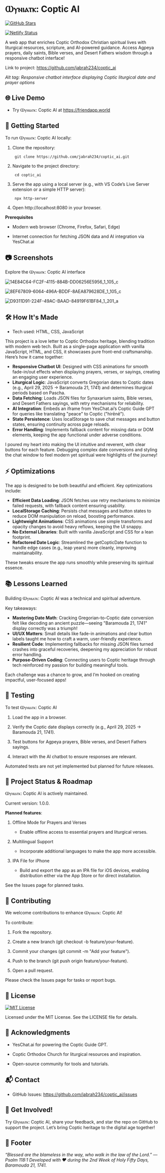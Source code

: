 <h1>Ⲱⲩⲛⲓⲁⲧⲕ: Coptic AI </h1> 

[![GitHub Stars](https://img.shields.io/github/stars/jabrah234/coptic_ai)](https://github.com/jabrah234/coptic_ai/stargazers)

[![Netlify Status](https://api.netlify.com/api/v1/badges/ae26cc09-466f-430d-9456-2557e8fc2f72/deploy-status)](https://app.netlify.com/sites/coptic-ai/deploys)

A web app that enriches Coptic Orthodox Christian spiritual lives with liturgical resources, scripture, and AI-powered guidance. Access Agpeya prayers, daily saints, Bible verses, and Desert Fathers wisdom through a responsive chatbot interface!

Link to project: https://github.com/jabrah234/coptic_ai

_Alt tag: Responsive chatbot interface displaying Coptic liturgical date and prayer options_

<h2>🌐 Live Demo</h2>

* Try Ⲱⲩⲛⲓⲁⲧⲕ: Coptic AI at 
https://friendapp.world

<h2>🚀 Getting Started</h2>

To run Ⲱⲩⲛⲓⲁⲧⲕ: Coptic AI locally:


1. Clone the repository:

        git clone https://github.com/jabrah234/coptic_ai.git

2. Navigate to the project directory:

        cd coptic_ai

3. Serve the app using a local server (e.g., with VS Code’s Live Server extension or a simple HTTP server):

        npx http-server

4. Open http://localhost:8080 in your browser.
   

**Prerequisites**

* Modern web browser (Chrome, Firefox, Safari, Edge)

* Internet connection for fetching JSON data and AI integration via YesChat.ai

  
<h2>📷 Screenshots</h2>

Explore the Ⲱⲩⲛⲓⲁⲧⲕ: Coptic AI interface

![14E84C64-FC2F-4115-884B-DD06256E5956_1_105_c](https://github.com/user-attachments/assets/dbb4686e-7a75-43ab-ab42-e28134e9d8cf)

![8EF67809-6064-496A-BDDF-8AEA879628DE_1_105_c](https://github.com/user-attachments/assets/534d383d-5943-491f-87b6-ca191a3f38ec)

![D9311D91-224F-49AC-BAAD-84919F61BF84_1_201_a](https://github.com/user-attachments/assets/c6212660-3dfa-481b-a4ff-94e3164159d1)


<h2>🛠️ How It's Made</h2>

* Tech used: HTML, CSS, JavaScript

This project is a love letter to Coptic Orthodox heritage, blending tradition with modern web tech. Built as a single-page application with vanilla JavaScript, HTML, and CSS, it showcases pure front-end craftsmanship. Here’s how it came together:

* **Responsive Chatbot UI**: Designed with CSS animations for smooth fade-in/out effects when displaying prayers, verses, or sayings, creating an engaging user experience.
* **Liturgical Logic**: JavaScript converts Gregorian dates to Coptic dates (e.g., April 29, 2025 → Baramouda 21, 1741) and determines liturgical periods based on Pascha.
* **Data Fetching**: Loads JSON files for Synaxarium saints, Bible verses, and Desert Fathers sayings, with retry mechanisms for reliability.
* **AI Integration**: Embeds an iframe from YesChat.ai’s Coptic Guide GPT for queries like translating "peace" to Coptic ("hirēnē").
* **State Persistence**: Uses localStorage to save chat messages and button states, ensuring continuity across page reloads.
* **Error Handling**: Implements fallback content for missing data or DOM elements, keeping the app functional under adverse conditions.

I poured my heart into making the UI intuitive and reverent, with clear buttons for each feature. Debugging complex date conversions and styling the chat window to feel modern yet spiritual were highlights of the journey!

<h2>⚡️ Optimizations</h2>

The app is designed to be both beautiful and efficient. Key optimizations include:

* **Efficient Data Loading**: JSON fetches use retry mechanisms to minimize failed requests, with fallback content ensuring usability.
* **LocalStorage Caching**: Persists chat messages and button states to reduce DOM manipulation on reload, boosting performance.
* **Lightweight Animations**: CSS animations use simple transforms and opacity changes to avoid heavy reflows, keeping the UI snappy.
* **No External Libraries**: Built with vanilla JavaScript and CSS for a lean footprint.
* **Refactored Date Logic**: Streamlined the getCopticDate function to handle edge cases (e.g., leap years) more cleanly, improving maintainability.

These tweaks ensure the app runs smoothly while preserving its spiritual essence.

<h2>📚 Lessons Learned</h2>

Building Ⲱⲩⲛⲓⲁⲧⲕ: Coptic AI was a technical and spiritual adventure. 

Key takeaways:

* **Mastering Date Math**: Cracking Gregorian-to-Coptic date conversion felt like decoding an ancient puzzle—seeing "Baramouda 21, 1741" display correctly was a triumph!
* **UI/UX Matters**: Small details like fade-in animations and clear button labels taught me how to craft a warm, user-friendly experience.
* **Resilient Code**: Implementing fallbacks for missing JSON files turned crashes into graceful recoveries, deepening my appreciation for robust error handling.
* **Purpose-Driven Coding**: Connecting users to Coptic heritage through tech reinforced my passion for building meaningful tools.

Each challenge was a chance to grow, and I’m hooked on creating impactful, user-focused apps!

<h2>🧪 Testing</h2>

To test Ⲱⲩⲛⲓⲁⲧⲕ: Coptic AI

1. Load the app in a browser.

2. Verify the Coptic date displays correctly (e.g., April 29, 2025 → Baramouda 21, 1741).

3. Test buttons for Agpeya prayers, Bible verses, and Desert Fathers sayings.

4. Interact with the AI chatbot to ensure responses are relevant.

Automated tests are not yet implemented but planned for future releases.


<h2>📅 Project Status & Roadmap</h2>

Ⲱⲩⲛⲓⲁⲧⲕ: Coptic AI is actively maintained. 

Current version: 1.0.0.

**Planned features**:

1. Offline Mode for Prayers and Verses

    * Enable offline access to essential prayers and liturgical verses.

2. Multilingual Support

    * Incorporate additional languages to make the app more accessible.

3. IPA File for iPhone

    * Build and export the app as an IPA file for iOS devices, enabling distribution either via the App Store or for direct installation.

See the Issues page for planned tasks.

<h2>🤝 Contributing</h2>

We welcome contributions to enhance Ⲱⲩⲛⲓⲁⲧⲕ: Coptic AI! 

To contribute:

1. Fork the repository.

2. Create a new branch (git checkout -b feature/your-feature).

3. Commit your changes (git commit -m "Add your feature").

4. Push to the branch (git push origin feature/your-feature).

5. Open a pull request.

Please check the Issues page for tasks or report bugs.

<h2>📜 License</h2>

[![MIT License](https://img.shields.io/badge/License-MIT-green.svg)](https://github.com/jabrah234/coptic_ai/blob/main/LICENSE)

Licensed under the MIT License. See the LICENSE file for details.

<h2>🙏 Acknowledgments</h2>

* YesChat.ai for powering the Coptic Guide GPT.

* Coptic Orthodox Church for liturgical resources and inspiration.

* Open-source community for tools and tutorials.

<h2>📬 Contact</h2>

* GitHub Issues: https://github.com/jabrah234/coptic_ai/issues

<h2>🌟 Get Involved!</h2>

Try Ⲱⲩⲛⲓⲁⲧⲕ: Coptic AI, share your feedback, and star the repo on GitHub to support the project. Let’s bring Coptic heritage to the digital age together!

<h2>🙏 Footer</h2>

_“Blessed are the blameless in the way, who walk in the law of the Lord.” — Psalm 118:1 
Developed with ❤️ during the 2nd Week of Holy Fifty Days, Baramouda 21, 1741._
